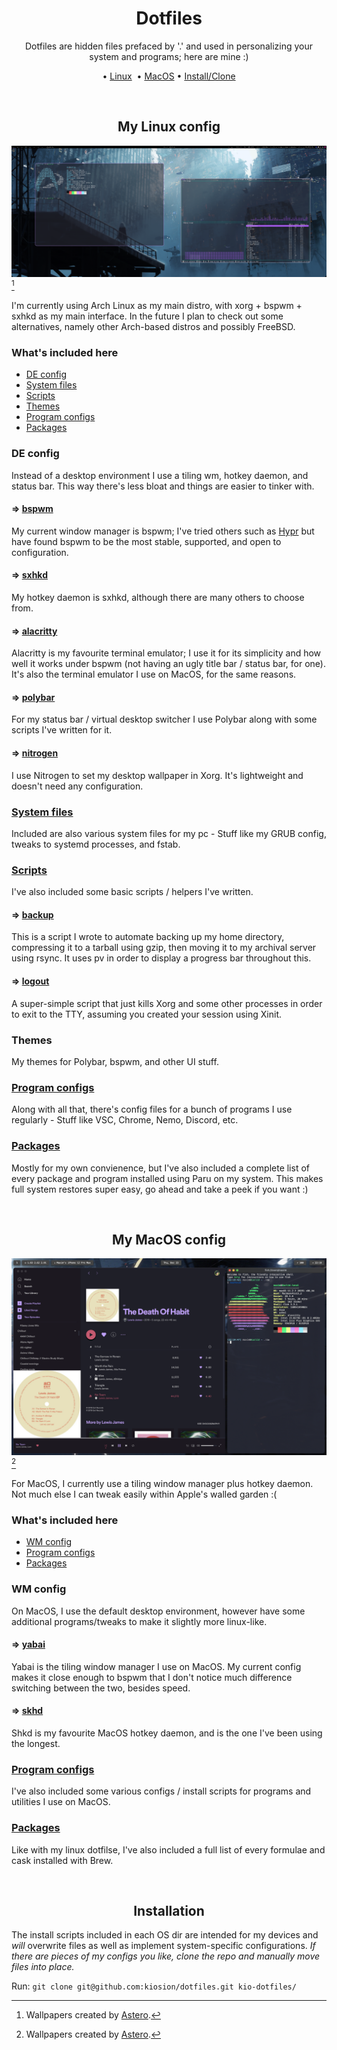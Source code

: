 <div align="center">
  <h1>Dotfiles</h1>
  <p>Dotfiles are hidden files prefaced by '.' and used in personalizing your system and programs; here are mine :)</p>
  <p>•&nbsp;<a href="#my-linux-config">Linux</a>&nbsp; •&nbsp;<a href="#my-macos-config">MacOS</a> •&nbsp;<a href="#installation">Install/Clone</a></p>
</div>

<br>
<h2 align="center">My Linux config</h2>

<img src="img/arch.png"></img>[^1]

I'm currently using Arch Linux as my main distro, with xorg + bspwm + sxhkd as my main interface. In the future I plan to check out some alternatives, namely other Arch-based distros and possibly FreeBSD.

### What's included here
- [DE config](#de-config)
- [System files](#system-files)
- [Scripts](#scripts)
- [Themes](#themes)
- [Program configs](#program-configs)
- [Packages](#packages)

### DE config
Instead of a desktop environment I use a tiling wm, hotkey daemon, and status bar. This way there's less bloat and things are easier to tinker with. 

#### ⇒ [bspwm](https://github.com/baskerville/bspwm)
My current window manager is bspwm; I've tried others such as [Hypr](https://github.com/vaxerski/Hypr) but have found bspwm to be the most stable, supported, and open to configuration.

#### ⇒ [sxhkd](https://github.com/baskerville/sxhkd)
My hotkey daemon is sxhkd, although there are many others to choose from.

#### ⇒ [alacritty](https://github.com/alacritty/alacritty)
Alacritty is my favourite terminal emulator; I use it for its simplicity and how well it works under bspwm (not having an ugly title bar / status bar, for one). It's also the terminal emulator I use on MacOS, for the same reasons.

#### ⇒ [polybar](https://github.com/polybar/polybar)
For my status bar / virtual desktop switcher I use Polybar along with some scripts I've written for it.

#### ⇒ [nitrogen](https://github.com/l3ib/nitrogen)
I use Nitrogen to set my desktop wallpaper in Xorg. It's lightweight and doesn't need any configuration.

### [System files](https://github.com/kiosion/dotfiles/blob/master/.arch/)
Included are also various system files for my pc - Stuff like my GRUB config, tweaks to systemd processes, and fstab.

### [Scripts](https://github.com/kiosion/dotfiles/blob/master/scripts/)
I've also included some basic scripts / helpers I've written.

#### ⇒ [backup](https://github.com/kiosion/dotfiles/blob/master/scripts/backup)
This is a script I wrote to automate backing up my home directory, compressing it to a tarball using gzip, then moving it to my archival server using rsync. It uses pv in order to display a progress bar throughout this.

#### ⇒ [logout](https://github.com/kiosion/dotfiles/blob/master/.arch/usr/bin/logout)
A super-simple script that just kills Xorg and some other processes in order to exit to the TTY, assuming you created your session using Xinit.

### Themes
My themes for Polybar, bspwm, and other UI stuff.

### [Program configs](https://github.com/kiosion/dotfiles/blob/master/.config/)
Along with all that, there's config files for a bunch of programs I use regularly - Stuff like VSC, Chrome, Nemo, Discord, etc.

### [Packages](https://github.com/kiosion/dotfiles/blob/master/.pkgs/paru/)
Mostly for my own convienence, but I've also included a complete list of every package and program installed using Paru on my system. This makes full system restores super easy, go ahead and take a peek if you want :)

<br>
<h2 align="center">My MacOS config</h2>

<img src="img/macos.png"></img>[^1]

For MacOS, I currently use a tiling window manager plus hotkey daemon. Not much else I can tweak easily within Apple's walled garden :(

### What's included here
- [WM config](#wm-config)
- [Program configs](#program-configs-1)
- [Packages](#packages-1)

### WM config
On MacOS, I use the default desktop environment, however have some additional programs/tweaks to make it slightly more linux-like.

#### ⇒ [yabai](https://github.com/koekeishiya/yabai)
Yabai is the tiling window manager I use on MacOS. My current config makes it close enough to bspwm that I don't notice much difference switching between the two, besides speed.

#### ⇒ [skhd](https://github.com/koekeishiya/skhd)
Shkd is my favourite MacOS hotkey daemon, and is the one I've been using the longest.

### [Program configs](https://github.com/kiosion/dotfiles/blob/master/.macos/.config/)
I've also included some various configs / install scripts for programs and utilities I use on MacOS.

### [Packages](https://github.com/kiosion/dotfiles/blob/master/.pkgs/brew/)
Like with my linux dotfilse, I've also included a full list of every formulae and cask installed with Brew.

<br>
<h2 align="center">Installation</h2>

The install scripts included in each OS dir are intended for my devices and *will* overwrite files as well as implement system-specific configurations. *If there are pieces of my configs you like, clone the repo and manually move files into place.*

Run: `git clone git@github.com:kiosion/dotfiles.git kio-dotfiles/`


[^1]: Wallpapers created by [Astero](https://www.artstation.com/pranetoid).
